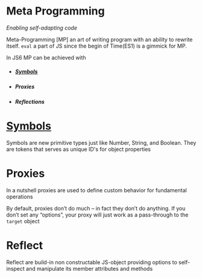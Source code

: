 # Meta Programming

*Enabling self-adapting code*

Meta-Programming [MP] an art of writing program with an ability to rewrite itself. ```eval``` a part of JS since the begin of Time(ES1) is a gimmick for MP.

In JS6 MP can be achieved with

* ##### [Symbols](/blog/symbols.html)

* ##### Proxies

* ##### Reflections

# [Symbols](/blog/symbols.html)

 Symbols are new primitive types just like Number, String, and Boolean. They are tokens that serves as unique ID's for object properties

# Proxies

 In a nutshell proxies are used to define custom behavior for fundamental operations

 By default, proxies don’t do much – in fact they don’t do anything. If you don’t set any “options”, your proxy will just work as a pass-through to the `target` object

# Reflect

 Reflect are build-in non constructable JS-object providing options to self-inspect and manipulate its member attributes and methods

